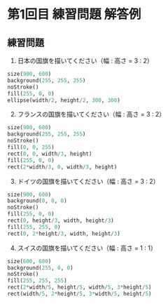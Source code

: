 # 第1回目 練習問題 解答例

## 練習問題
1. 日本の国旗を描いてください（幅 : 高さ = 3 : 2）
```python
size(900, 600)
background(255, 255, 255)
noStroke()
fill(255, 0, 0)
ellipse(width/2, height/2, 300, 300)
```
2. フランスの国旗を描いてください（幅 : 高さ = 3 : 2）
```python
size(900, 600)
background(255, 255, 255)
noStroke()
fill(0, 0, 255)
rect(0, 0, width/3, height)
fill(255, 0, 0)
rect(2*width/3, 0, width/3, height)
```
3. ドイツの国旗を描いてください（幅 : 高さ = 3 : 2）
```python
size(900, 600)
background(0, 0, 0)
noStroke()
fill(255, 0, 0)
rect(0, height/3, width, height/3)
fill(255, 255, 0)
rect(0, 2*height/3, width, height/3)
```
4. スイスの国旗を描いてください（幅 : 高さ = 1 : 1）
```python
size(600, 600)
background(255, 0, 0)
noStroke()
fill(255, 255, 255)
rect(2*width/5, height/5, width/5, 3*height/5)
rect(width/5, 2*height/5, 3*width/5, height/5)
```